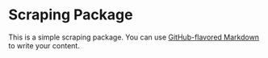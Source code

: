 # Scraping Package

This is a simple scraping package. You can use
[GitHub-flavored Markdown](https://guides.github.com/features/mastering-markdown/)
to write your content.